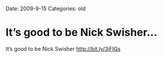 Date: 2009-9-15
Categories: old

# It’s good to be Nick Swisher...

It’s good to be Nick Swisher <a href="http://bit.ly/3jFIGs" rel="nofollow">http://bit.ly/3jFIGs</a>

